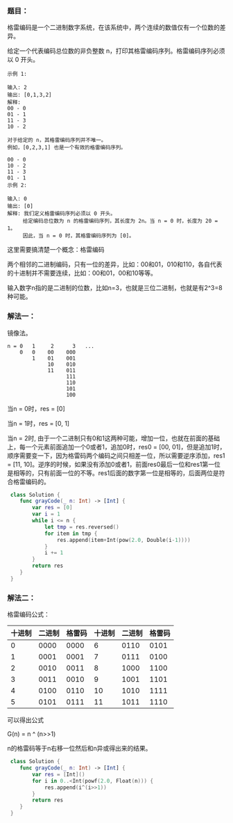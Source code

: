 ### 题目：

格雷编码是一个二进制数字系统，在该系统中，两个连续的数值仅有一个位数的差异。

给定一个代表编码总位数的非负整数 n，打印其格雷编码序列。格雷编码序列必须以 0 开头。

```
示例 1:

输入: 2
输出: [0,1,3,2]
解释:
00 - 0
01 - 1
11 - 3
10 - 2

对于给定的 n，其格雷编码序列并不唯一。
例如，[0,2,3,1] 也是一个有效的格雷编码序列。

00 - 0
10 - 2
11 - 3
01 - 1
示例 2:

输入: 0
输出: [0]
解释: 我们定义格雷编码序列必须以 0 开头。
     给定编码总位数为 n 的格雷编码序列，其长度为 2n。当 n = 0 时，长度为 20 = 1。
     因此，当 n = 0 时，其格雷编码序列为 [0]。
```

这里需要搞清楚一个概念：格雷编码

两个相邻的二进制编码，只有一位的差异，比如：00和01，010和110，各自代表的十进制并不需要连续，比如：00和01，00和10等等。

输入数字n指的是二进制的位数，比如n=3，也就是三位二进制，也就是有2^3=8种可能。

### 解法一：

镜像法。

```
n = 0   1     2      3   ...
    0   0    00    000
        1    01    001
             10    010
             11    011
                   111
                   110
                   101
                   100 
```

当n = 0时，res = [0]

当n = 1时，res = [0, 1]

当n = 2时,   由于一个二进制只有0和1这两种可能，增加一位，也就在前面的基础上，每一个元素前面追加一个0或者1，追加0时，res0 = [00, 01]，但是追加1时，顺序需要变一下，因为格雷码两个编码之间只相差一位，所以需要逆序添加，res1 = [11, 10]。逆序的时候，如果没有添加0或者1，前面res0最后一位和res1第一位是相等的，只有前面一位的不等。res1后面的数字第一位是相等的，后面两位是符合格雷编码的。

```swift
 class Solution {
    func grayCode(_ n: Int) -> [Int] {
        var res = [0]
        var i = 1
        while i <= n {
            let tmp = res.reversed()
            for item in tmp {
                res.append(item+Int(pow(2.0, Double(i-1))))
            }
            i += 1
        }
        return res
    }
 }
```

### 解法二：

格雷编码公式：

| 十进制 | 二进制  | 格雷码  | 十进制 | 二进制  | 格雷码  |
| --- | ---- | ---- | --- | ---- | ---- |
| 0   | 0000 | 0000 | 6   | 0110 | 0101 |
| 1   | 0001 | 0001 | 7   | 0111 | 0100 |
| 2   | 0010 | 0011 | 8   | 1000 | 1100 |
| 3   | 0011 | 0010 | 9   | 1001 | 1101 |
| 4   | 0100 | 0110 | 10  | 1010 | 1111 |
| 5   | 0101 | 0111 | 11  | 1011 | 1110 |

可以得出公式

G(n) = n ^ (n>>1)

n的格雷码等于n右移一位然后和n异或得出来的结果。

```swift
 class Solution {
    func grayCode(_ n: Int) -> [Int] {
        var res = [Int]()
        for i in 0..<Int(powf(2.0, Float(n))) {
            res.append(i^(i>>1))
        }
        return res
    }
 }
```
